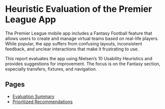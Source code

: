 # Heuristic Evaluation of the Premier League App

The Premier League mobile app includes a Fantasy Football feature that allows users to create and manage virtual teams based on real-life players. While popular, the app suffers from confusing layouts, inconsistent feedback, and unclear interactions that make it frustrating to use.

This report evaluates the app using Nielsen’s 10 Usability Heuristics and provides suggestions for improvement. The focus is on the Fantasy section, especially transfers, fixtures, and navigation.

## Pages
- [Evaluation Summary](heuristics.md)
- [Prioritized Recommendations](recommendations.md)
